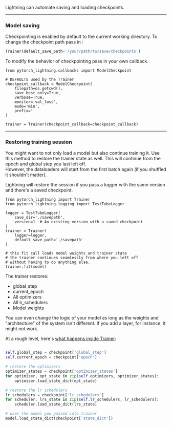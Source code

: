 Lightning can automate saving and loading checkpoints.

---
### Model saving
Checkpointing is enabled by default to the current working directory.
To change the checkpoint path pass in :
```python
Trainer(default_save_path='/your/path/to/save/checkpoints')
```

To modify the behavior of checkpointing pass in your own callback.

``` {.python}
from pytorch_lightning.callbacks import ModelCheckpoint

# DEFAULTS used by the Trainer
checkpoint_callback = ModelCheckpoint(
    filepath=os.getcwd(),
    save_best_only=True,
    verbose=True,
    monitor='val_loss',
    mode='min',
    prefix=''
)

trainer = Trainer(checkpoint_callback=checkpoint_callback)
```

---
### Restoring training session 
You might want to not only load a model but also continue training it. Use this method to
restore the trainer state as well. This will continue from the epoch and global step you last left off.  
However, the dataloaders will start from the first batch again (if you shuffled it shouldn't matter).   

Lightning will restore the session if you pass a logger with the same version and there's a saved checkpoint.   
``` {.python}
from pytorch_lightning import Trainer
from pytorch_lightning.logging import TestTubeLogger

logger = TestTubeLogger(
    save_dir='./savepath',
    version=1  # An existing version with a saved checkpoint
)
trainer = Trainer(
    logger=logger,
    default_save_path='./savepath'
)

# this fit call loads model weights and trainer state
# the trainer continues seamlessly from where you left off
# without having to do anything else.
trainer.fit(model)
```

The trainer restores:  

- global_step    
- current_epoch    
- All optimizers    
- All lr_schedulers    
- Model weights

You can even change the logic of your model as long as the weights and "architecture" of 
the system isn't different. If you add a layer, for instance, it might not work.   

At a rough level, here's [what happens inside Trainer](https://github.com/williamFalcon/pytorch-lightning/blob/master/pytorch_lightning/root_module/model_saving.py#L63):   
```python

self.global_step = checkpoint['global_step']
self.current_epoch = checkpoint['epoch']

# restore the optimizers
optimizer_states = checkpoint['optimizer_states']
for optimizer, opt_state in zip(self.optimizers, optimizer_states):
    optimizer.load_state_dict(opt_state)

# restore the lr schedulers
lr_schedulers = checkpoint['lr_schedulers']
for scheduler, lrs_state in zip(self.lr_schedulers, lr_schedulers):
    scheduler.load_state_dict(lrs_state)

# uses the model you passed into trainer        
model.load_state_dict(checkpoint['state_dict'])
```    
